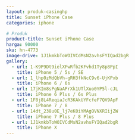 ```yaml
---
layout: produk-casinghp
title: Sunset iPhone Case
categories: iphone

# Produk
product-title: Sunset iPhone Case
harga: 90000
sku: hn-4773
image-drive: 1J1kmkbToWOIVCdMsN2avhsFYIQad2bgR
gallery:
  - url: 1-K9P9Dt9ielXFwRfb2KFvhd1Ty8p8PpI
    title: iPhone 5 / 5s / SE
  - url: 1_lhp0zMdQbVh-gRH3fkNcC9v6-UjKPxb
    title: iPhone 6 / 6s
  - url: 17jKIm8sPgNaAPrXk1UTlXuo0YP5l-cJL
    title: iPhone 6 Plus / 6s Plus
  - url: 1F8j8L4ReqiaJcR3KAkUYFcfeF7QV9ApF
    title: iPhone 7 / 8
  - url: 14dt_238u0E_lj7eK0iYMAgOVNXRIijZW
    title: iPhone 7 Plus / 8 Plus
  - url: 1J1kmkbToWOIVCdMsN2avhsFYIQad2bgR
    title: iPhone X
---
```

